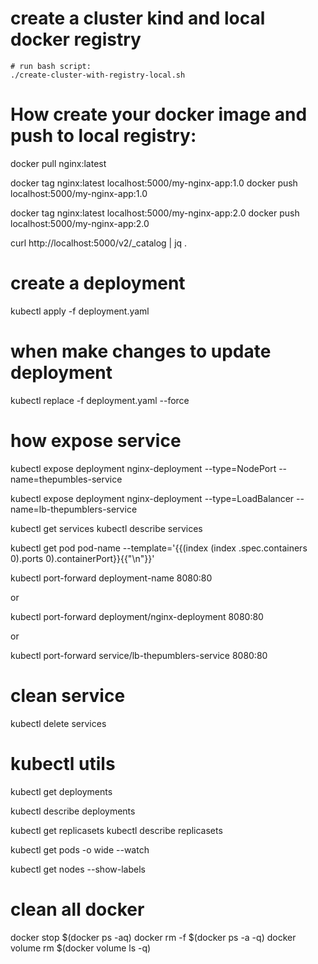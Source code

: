 # create a cluster kind and local docker registry
    # run bash script:
    ./create-cluster-with-registry-local.sh

# How create your docker image and push to local registry: 

docker pull nginx:latest

docker tag nginx:latest localhost:5000/my-nginx-app:1.0
docker push localhost:5000/my-nginx-app:1.0

docker tag nginx:latest localhost:5000/my-nginx-app:2.0
docker push localhost:5000/my-nginx-app:2.0

curl http://localhost:5000/v2/_catalog | jq .

# create a deployment
kubectl apply -f deployment.yaml

# when make changes to update deployment
kubectl replace -f deployment.yaml --force


# how expose service
kubectl expose deployment nginx-deployment --type=NodePort --name=thepumbles-service

kubectl expose deployment nginx-deployment --type=LoadBalancer --name=lb-thepumblers-service

kubectl get services 
kubectl describe services 

kubectl get pod pod-name --template='{{(index (index .spec.containers 0).ports 0).containerPort}}{{"\n"}}'

kubectl port-forward deployment-name 8080:80

or 

kubectl port-forward deployment/nginx-deployment 8080:80

or 

kubectl port-forward service/lb-thepumblers-service 8080:80


# clean service 
kubectl delete services 

# kubectl utils

kubectl get deployments

kubectl describe deployments

kubectl get replicasets
kubectl describe replicasets

kubectl get pods -o wide --watch  

kubectl get nodes --show-labels


# clean all docker
docker stop $(docker ps -aq)
docker rm -f $(docker ps -a -q)
docker volume rm $(docker volume ls -q)



